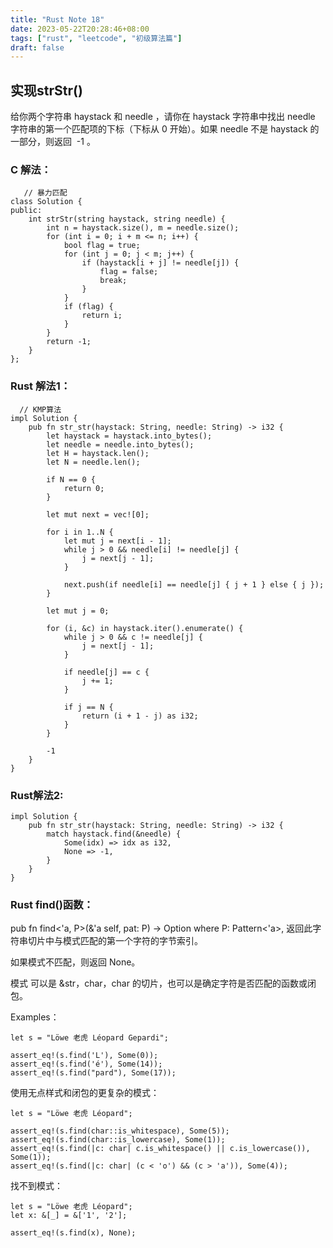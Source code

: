 ```yaml
---
title: "Rust Note 18"
date: 2023-05-22T20:28:46+08:00
tags: ["rust", "leetcode", "初级算法篇"]
draft: false
---
```


## 实现strStr()

给你两个字符串 haystack 和 needle ，请你在 haystack 字符串中找出 needle 字符串的第一个匹配项的下标（下标从 0 开始）。如果 needle 不是 haystack 的一部分，则返回  -1 。


### C 解法：
```
   // 暴力匹配
class Solution {
public:
    int strStr(string haystack, string needle) {
        int n = haystack.size(), m = needle.size();
        for (int i = 0; i + m <= n; i++) {
            bool flag = true;
            for (int j = 0; j < m; j++) {
                if (haystack[i + j] != needle[j]) {
                    flag = false;
                    break;
                }
            }
            if (flag) {
                return i;
            }
        }
        return -1;
    }
};
```


### Rust 解法1：
```
  // KMP算法
impl Solution {
    pub fn str_str(haystack: String, needle: String) -> i32 {
        let haystack = haystack.into_bytes();
        let needle = needle.into_bytes();
        let H = haystack.len();
        let N = needle.len();

        if N == 0 {
            return 0;
        }

        let mut next = vec![0];

        for i in 1..N {
            let mut j = next[i - 1];
            while j > 0 && needle[i] != needle[j] {
                j = next[j - 1];
            }

            next.push(if needle[i] == needle[j] { j + 1 } else { j });
        }

        let mut j = 0;

        for (i, &c) in haystack.iter().enumerate() {
            while j > 0 && c != needle[j] {
                j = next[j - 1];
            }

            if needle[j] == c {
                j += 1;
            }

            if j == N {
                return (i + 1 - j) as i32;
            }
        }

        -1
    }    
}
```

### Rust解法2:
```
impl Solution {
    pub fn str_str(haystack: String, needle: String) -> i32 {
        match haystack.find(&needle) {
            Some(idx) => idx as i32,
            None => -1,
        }
    }
}
```

### Rust find()函数：
pub fn find<'a, P>(&'a self, pat: P) -> Option<usize>
where
    P: Pattern<'a>, 
返回此字符串切片中与模式匹配的第一个字符的字节索引。

如果模式不匹配，则返回 None。

模式 可以是 &str，char，char 的切片，也可以是确定字符是否匹配的函数或闭包。

Examples：
```
let s = "Löwe 老虎 Léopard Gepardi";

assert_eq!(s.find('L'), Some(0));
assert_eq!(s.find('é'), Some(14));
assert_eq!(s.find("pard"), Some(17));
```

使用无点样式和闭包的更复杂的模式：
```
let s = "Löwe 老虎 Léopard";

assert_eq!(s.find(char::is_whitespace), Some(5));
assert_eq!(s.find(char::is_lowercase), Some(1));
assert_eq!(s.find(|c: char| c.is_whitespace() || c.is_lowercase()), Some(1));
assert_eq!(s.find(|c: char| (c < 'o') && (c > 'a')), Some(4));
```

找不到模式：
```
let s = "Löwe 老虎 Léopard";
let x: &[_] = &['1', '2'];

assert_eq!(s.find(x), None);
```